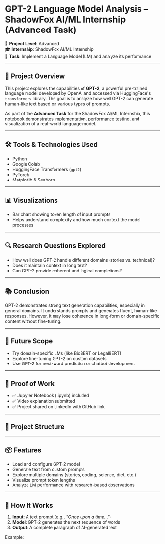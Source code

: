 # GPT-2 Language Model Analysis – ShadowFox AI/ML Internship (Advanced Task)

🚀 **Project Level**: Advanced  
🎓 **Internship**: ShadowFox AI/ML Internship  
🎯 **Task**: Implement a Language Model (LM) and analyze its performance

---

## 🧠 Project Overview

This project explores the capabilities of **GPT-2**, a powerful pre-trained language model developed by OpenAI and accessed via HuggingFace's `transformers` library. The goal is to analyze how well GPT-2 can generate human-like text based on various types of prompts.

As part of the **Advanced Task** for the ShadowFox AI/ML Internship, this notebook demonstrates implementation, performance testing, and visualization of a real-world language model.

---

## 🛠️ Tools & Technologies Used

- Python
- Google Colab
- HuggingFace Transformers (`gpt2`)
- PyTorch
- Matplotlib & Seaborn


---

## 📊 Visualizations

- Bar chart showing token length of input prompts
- Helps understand complexity and how much context the model processes

---

## 🔍 Research Questions Explored

- How well does GPT-2 handle different domains (stories vs. technical)?
- Does it maintain context in long text?
- Can GPT-2 provide coherent and logical completions?

---

## 📚 Conclusion

GPT-2 demonstrates strong text generation capabilities, especially in general domains. It understands prompts and generates fluent, human-like responses. However, it may lose coherence in long-form or domain-specific content without fine-tuning.

---

## 🏁 Future Scope

- Try domain-specific LMs (like BioBERT or LegalBERT)
- Explore fine-tuning GPT-2 on custom datasets
- Use GPT-2 for next-word prediction or chatbot development

---

## 🧾 Proof of Work

- ✅ Jupyter Notebook (.ipynb) included
- ✅ Video explanation submitted
- ✅ Project shared on LinkedIn with GitHub link

---

## 📂 Project Structure


---

## 📦 Features

- Load and configure GPT-2 model
- Generate text from custom prompts
- Explore multiple domains (stories, coding, science, diet, etc.)
- Visualize prompt token lengths
- Analyze LM performance with research-based observations

---

## 🧪 How It Works

1. **Input**: A text prompt (e.g., *"Once upon a time..."*)
2. **Model**: GPT-2 generates the next sequence of words
3. **Output**: A complete paragraph of AI-generated text

Example:
